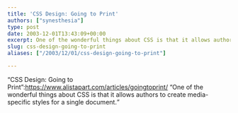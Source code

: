 ```yaml
---
title: 'CSS Design: Going to Print'
authors: ["synesthesia"]
type: post
date: 2003-12-01T13:43:09+00:00
excerpt: One of the wonderful things about CSS is that it allows authors to create media-specific styles for a single document.
slug: css-design-going-to-print 
aliases: ["/2003/12/01/css-design-going-to-print"]

---
```

&#8220;CSS Design: Going to Print&#8221;:https://www.alistapart.com/articles/goingtoprint/ <q>One of the wonderful things about CSS is that it allows authors to create media-specific styles for a single document.</q>